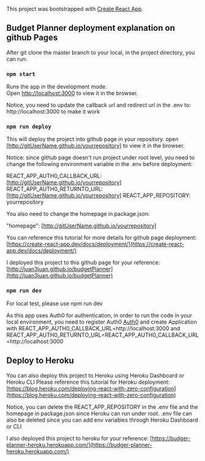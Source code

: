 This project was bootstrapped with [Create React App](https://github.com/facebook/create-react-app).

## Budget Planner deployment explanation on github Pages

After git clone the master branch to your local, in the project directory, you can run:

### `npm start`

Runs the app in the development mode.<br />
Open [http://localhost:3000](http://localhost:3000) to view it in the browser.

Notice, you need to update the callback url and redirect url in the .env to: http://localhost:3000 to make it work

### `npm run deploy`

This will deploy the project into github page in your repository.
open [http://gitUserName.github.io/yourrepository] to view it in the browser.

Notice: since github page doesn't run project under root level, you need to change the following environment variable in the .env before deployment:

REACT_APP_AUTH0_CALLBACK_URL: [http://gitUserName.github.io/yourrepository]
REACT_APP_AUTH0_RETURNTO_URL: [http://gitUserName.github.io/yourrepository]
REACT_APP_REPOSITORY: yourrepository

You also need to change the homepage in package.json:

"homepage": [http://gitUserName.github.io/yourrepository]

You can reference this tutorial for more details for github page deployment:
[https://create-react-app.dev/docs/deployment/](https://create-react-app.dev/docs/deployment/)

I deployed this project to this github page for your reference: [http://juan3juan.github.io/budgetPlanner](http://juan3juan.github.io/budgetPlanner)

### `npm run dev`

For local test, please use npm run dev

As this app uses Auth0 for authentication, in order to run the code in your local environment, you need to register Auth0 [Auth0](https://auth0.com/signup?&signUpData=%7B%22category%22%3A%22button%22%7D) and create Application with REACT_APP_AUTH0_CALLBACK_URL=http://localhost:3000 and REACT_APP_AUTH0_RETURNTO_URL=REACT_APP_AUTH0_CALLBACK_URL=http://localhost:3000

## Deploy to Heroku

You can also deploy this project to Heroku using Heroku Dashboard or Heroku CLI
Please reference this tutorial for Heroku deployment: [https://blog.heroku.com/deploying-react-with-zero-configuration](https://blog.heroku.com/deploying-react-with-zero-configuration)

Notice, you can delete the REACT_APP_REPOSITORY in the .env file and the homepage in package.json since Heroku can run under root. .env file can also be deleted since you can add env variables through Heroku Dashboard or CLI

I also deployed this project to heroku for your reference: [https://budger-planner-heroku.herokuapp.com/](https://budger-planner-heroku.herokuapp.com/)
